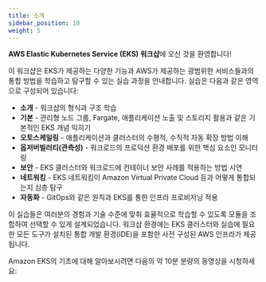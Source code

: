 ```yaml
---
title: 소개
sidebar_position: 10
weight: 5
---
```


**AWS Elastic Kubernetes Service (EKS) 워크샵**에 오신 것을 환영합니다!

이 워크샵은 EKS가 제공하는 다양한 기능과 AWS가 제공하는 광범위한 서비스들과의 통합 방법을 학습하고 탐구할 수 있는 실습 과정을 안내합니다. 실습은 다음과 같은 영역으로 구성되어 있습니다:

- **소개** - 워크샵의 형식과 구조 학습
- **기본** - 관리형 노드 그룹, Fargate, 애플리케이션 노출 및 스토리지 활용과 같은 기본적인 EKS 개념 익히기
- **오토스케일링** - 애플리케이션과 클러스터의 수평적, 수직적 자동 확장 방법 이해
- **옵저버빌러티(관측성)** - 워크로드의 프로덕션 환경 배포를 위한 핵심 요소인 모니터링
- **보안** - EKS 클러스터와 워크로드에 컨테이너 보안 사례를 적용하는 방법 시연
- **네트워킹** - EKS 네트워킹이 Amazon Virtual Private Cloud 등과 어떻게 통합되는지 심층 탐구
- **자동화** - GitOps와 같은 원칙과 EKS를 통한 인프라 프로비저닝 적용

이 실습들은 여러분의 경험과 기술 수준에 맞춰 효율적으로 학습할 수 있도록 모듈을 조합하여 선택할 수 있게 설계되었습니다. 워크샵 환경에는 EKS 클러스터와 실습에 필요한 모든 도구가 설치된 통합 개발 환경(IDE)을 포함한 사전 구성된 AWS 인프라가 제공됩니다.

Amazon EKS의 기초에 대해 알아보시려면 다음의 약 10분 분량의 동영상을 시청하세요:

<ReactPlayer controls url="https://www.youtube.com/watch?v=E956xeOt050" /> <br />